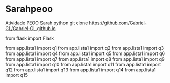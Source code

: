 # Sarahpeoo
Atividade PEOO Sarah python
 git clone https://github.com/Gabriel-GL/Gabriel-GL.github.io
 
from flask import Flask
  
from app.lista1 import q1
from app.lista1 import q2
from app.lista1 import q3
from app.lista1 import q4
from app.lista1 import q5
from app.lista1 import q6
from app.lista1 import q7
from app.lista1 import q8
from app.lista1 import q9
from app.lista1 import q10
from app.lista1 import q11
from app.lista1 import q12
from app.lista1 import q13
from app.lista1 import q14
from app.lista1 import q15
